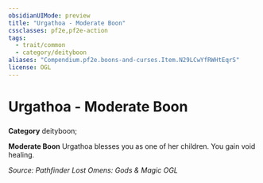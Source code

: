 ```yaml
---
obsidianUIMode: preview
title: "Urgathoa - Moderate Boon"
cssclasses: pf2e,pf2e-action
tags:
  - trait/common
  - category/deityboon
aliases: "Compendium.pf2e.boons-and-curses.Item.N29LCwYfRWHtEqrS"
license: OGL
---
```

# Urgathoa - Moderate Boon

### 

**Category** deityboon; 




**Moderate Boon** Urgathoa blesses you as one of her children. You gain void healing.

*Source: Pathfinder Lost Omens: Gods & Magic*
*OGL*